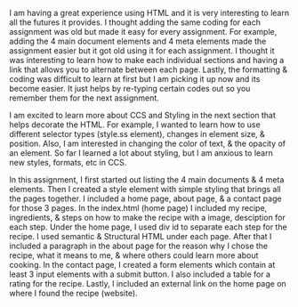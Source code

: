 I am having a great experience using HTML and it is very interesting to learn all the futures it provides. I thought adding the same coding for each assignment was old but made it easy for every assignment. For example, adding the 4 main document elements and 4 meta elements made the assignment easier but it got old using it for each assignment. I thought it was interesting to learn how to make each individual sections and having a link that allows you to alternate between each page. Lastly, the formatting & coding was difficult to learn at first but I am picking it up now and its become easier. It just helps by re-typing certain codes out so you remember them for the next assignment. 

I am excited to learn more about CCS and Styling in the next section that helps decorate the HTML. For example, I wanted to learn how to use different selector types (style.ss element), changes in element size, & position. Also, I am interested in changing the color of text, & the opacity of an element. So far I learned a lot about styling, but I am anxious to learn new styles, formats, etc in CCS.

In this assignment, I first started out listing the 4 main documents & 4 meta elements. Then I created a style element with simple styling that brings all the pages together. I included a home page, about page, & a contact page for those 3 pages. In the index.html (home page) I included my recipe, ingredients, & steps on how to make the recipe with a image, desciption for each step. Under the home page, I used div id to separate each step for the recipe. I used semantic & Structural HTML under each page. After that I included a paragraph in the about page for the reason why I chose the recipe, what it means to me, & where others could learn more about cooking. In the contact page, I created a form elements which contain at least 3 input elements with a submit button. I also included a table for a rating for the recipe. Lastly, I included an external link on the home page on where I found the recipe (website).
